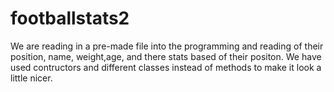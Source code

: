 # footballstats2
We are reading in a pre-made file into the programming and reading of their position, name, weight,age, and there stats based of their positon. We have used contructors and different classes instead of methods to make it look a little nicer.
